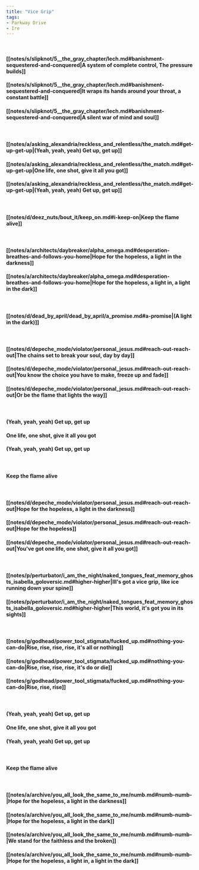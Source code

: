 ```yaml
---
title: "Vice Grip"
tags:
- Parkway Drive
- Ire
---
```

&nbsp;
#### [[notes/s/slipknot/5__the_gray_chapter/lech.md#banishment-sequestered-and-conquered|A system of complete control, The pressure builds]]
#### [[notes/s/slipknot/5__the_gray_chapter/lech.md#banishment-sequestered-and-conquered|It wraps its hands around your throat, a constant battle]]
#### [[notes/s/slipknot/5__the_gray_chapter/lech.md#banishment-sequestered-and-conquered|A silent war of mind and soul]]
&nbsp;
#### [[notes/a/asking_alexandria/reckless_and_relentless/the_match.md#get-up-get-up|(Yeah, yeah, yeah) Get up, get up]]
#### [[notes/a/asking_alexandria/reckless_and_relentless/the_match.md#get-up-get-up|One life, one shot, give it all you got]]
#### [[notes/a/asking_alexandria/reckless_and_relentless/the_match.md#get-up-get-up|(Yeah, yeah, yeah) Get up, get up]]
&nbsp;
#### [[notes/d/deez_nuts/bout_it/keep_on.md#i-keep-on|Keep the flame alive]]
&nbsp;
#### [[notes/a/architects/daybreaker/alpha_omega.md#desperation-breathes-and-follows-you-home|Hope for the hopeless, a light in the darkness]]
#### [[notes/a/architects/daybreaker/alpha_omega.md#desperation-breathes-and-follows-you-home|Hope for the hopeless, a light in, a light in the dark]]
&nbsp;
#### [[notes/d/dead_by_april/dead_by_april/a_promise.md#a-promise|(A light in the dark)]]
&nbsp;
#### [[notes/d/depeche_mode/violator/personal_jesus.md#reach-out-reach-out|The chains set to break your soul, day by day]]
#### [[notes/d/depeche_mode/violator/personal_jesus.md#reach-out-reach-out|You know the choice you have to make, freeze up and fade]]
#### [[notes/d/depeche_mode/violator/personal_jesus.md#reach-out-reach-out|Or be the flame that lights the way]]
&nbsp;
#### (Yeah, yeah, yeah) Get up, get up
#### One life, one shot, give it all you got
#### (Yeah, yeah, yeah) Get up, get up
&nbsp;
#### Keep the flame alive
&nbsp;
#### [[notes/d/depeche_mode/violator/personal_jesus.md#reach-out-reach-out|Hope for the hopeless, a light in the darkness]]
#### [[notes/d/depeche_mode/violator/personal_jesus.md#reach-out-reach-out|Hope for the hopeless]]
#### [[notes/d/depeche_mode/violator/personal_jesus.md#reach-out-reach-out|You've got one life, one shot, give it all you got]]
&nbsp;
#### [[notes/p/perturbator/i_am_the_night/naked_tongues_feat_memory_ghosts_isabella_goloversic.md#higher-higher|Ill's got a vice grip, like ice running down your spine]]
#### [[notes/p/perturbator/i_am_the_night/naked_tongues_feat_memory_ghosts_isabella_goloversic.md#higher-higher|This world, it's got you in its sights]]
&nbsp;
#### [[notes/g/godhead/power_tool_stigmata/fucked_up.md#nothing-you-can-do|Rise, rise, rise, rise, it's all or nothing]]
#### [[notes/g/godhead/power_tool_stigmata/fucked_up.md#nothing-you-can-do|Rise, rise, rise, rise, it's do or die]]
#### [[notes/g/godhead/power_tool_stigmata/fucked_up.md#nothing-you-can-do|Rise, rise, rise]]
&nbsp;
#### (Yeah, yeah, yeah) Get up, get up
#### One life, one shot, give it all you got
#### (Yeah, yeah, yeah) Get up, get up
&nbsp;
#### Keep the flame alive
&nbsp;
#### [[notes/a/archive/you_all_look_the_same_to_me/numb.md#numb-numb-|Hope for the hopeless, a light in the darkness]]
#### [[notes/a/archive/you_all_look_the_same_to_me/numb.md#numb-numb-|Hope for the hopeless, a light in the dark]]
#### [[notes/a/archive/you_all_look_the_same_to_me/numb.md#numb-numb-|We stand for the faithless and the broken]]
#### [[notes/a/archive/you_all_look_the_same_to_me/numb.md#numb-numb-|Hope for the hopeless, a light in, a light in the dark]]
